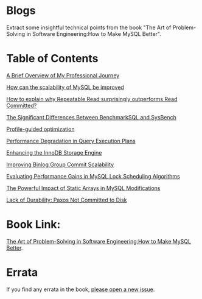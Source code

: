 # Blogs
Extract some insightful technical points from the book "The Art of Problem-Solving in Software Engineering:How to Make MySQL Better".



# Table of Contents
[A Brief Overview of My Professional Journey](professional_journey)



[How can the scalability of MySQL be improved](scalability.md)

[How to explain why Repeatable Read surprisingly outperforms Read Committed?](isolation.md)

[The Significant Differences Between BenchmarkSQL and SysBench](sysbench_vs_benchmarksql.md)

[Profile-guided optimization](pgo.md)

[Performance Degradation in Query Execution Plans](performance_degradation.md)

[Enhancing the InnoDB Storage Engine](innodb_storage.md)

[Improving Binlog Group Commit Scalability](binlog_group.md)

[Evaluating Performance Gains in MySQL Lock Scheduling Algorithms](cats.md)

[The Powerful Impact of Static Arrays in MySQL Modifications](static_array.md)

[Lack of Durability: Paxos Not Committed to Disk](paxos_log.md)





# Book Link:

[The Art of Problem-Solving in Software Engineering:How to Make MySQL Better](https://github.com/advancedmysql/The-Art-of-Problem-Solving-in-Software-Engineering_How-to-Make-MySQL-Better).



# Errata

If you find any errata in the book, [please open a new issue](https://github.com/advancedmysql/The-Art-of-Problem-Solving-in-Software-Engineering_How-to-Make-MySQL-Better/issues).

